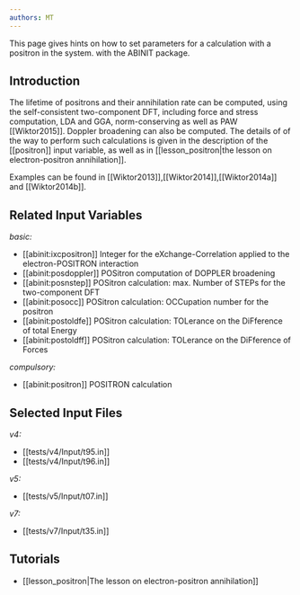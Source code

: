 ```yaml
---
authors: MT
---
```


<!--
This file is automatically generated by mksite.py. All changes will be lost.
Change the input yaml files or the python code

-->
This page gives hints on how to set parameters for a calculation with a positron in the system. with the ABINIT package.

## Introduction

The lifetime of positrons and their annihilation rate can be computed, using
the self-consistent two-component DFT, including force and stress computation,
LDA and GGA, norm-conserving as well as PAW [[Wiktor2015]]. Doppler broadening
can also be computed. The details of of the way to perform such calculations
is given in the description of the [[positron]] input variable, as well as in
[[lesson_positron|the lesson on electron-positron annihilation]].

Examples can be found in [[Wiktor2013]],[[Wiktor2014]],[[Wiktor2014a]] and
[[Wiktor2014b]].



## Related Input Variables

*basic:*

- [[abinit:ixcpositron]]  Integer for the eXchange-Correlation applied to the electron-POSITRON interaction
- [[abinit:posdoppler]]  POSitron computation of DOPPLER broadening
- [[abinit:posnstep]]  POSitron calculation: max. Number of STEPs for the two-component DFT
- [[abinit:posocc]]  POSitron calculation: OCCupation number for the positron
- [[abinit:postoldfe]]  POSitron calculation: TOLerance on the DiFference of total Energy
- [[abinit:postoldff]]  POSitron calculation: TOLerance on the DiFference of Forces
 
*compulsory:*

- [[abinit:positron]]  POSITRON calculation
 

## Selected Input Files

*v4:*

- [[tests/v4/Input/t95.in]]
- [[tests/v4/Input/t96.in]]
 
*v5:*

- [[tests/v5/Input/t07.in]]
 
*v7:*

- [[tests/v7/Input/t35.in]]
 

## Tutorials

* [[lesson_positron|The lesson on electron-positron annihilation]]

